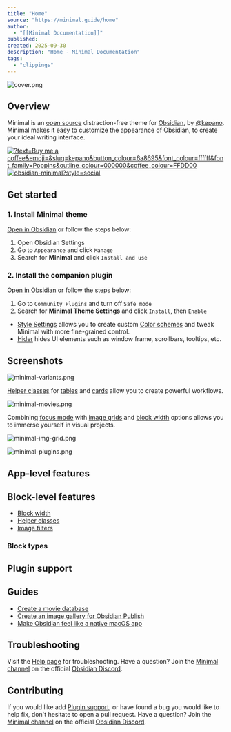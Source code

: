 ```yaml
---
title: "Home"
source: "https://minimal.guide/home"
author:
  - "[[Minimal Documentation]]"
published:
created: 2025-09-30
description: "Home - Minimal Documentation"
tags:
  - "clippings"
---
```

![cover.png](https://publish-01.obsidian.md/access/342b33803baa5ad0055c9141648edad3/Images/cover.png)

## Overview

Minimal is an [open source](https://github.com/kepano/obsidian-minimal) distraction-free theme for [Obsidian](https://obsidian.md/), by [@kepano](https://stephango.com/about). Minimal makes it easy to customize the appearance of Obsidian, to create your ideal writing interface.

[![?text=Buy me a coffee&emoji=&slug=kepano&button_colour=6a8695&font_colour=ffffff&font_family=Poppins&outline_colour=000000&coffee_colour=FFDD00](https://img.buymeacoffee.com/button-api/?text=Buy%20me%20a%20coffee&emoji=&slug=kepano&button_colour=6a8695&font_colour=ffffff&font_family=Poppins&outline_colour=000000&coffee_colour=FFDD00)](https://www.buymeacoffee.com/kepano) [![obsidian-minimal?style=social](https://img.shields.io/github/stars/kepano/obsidian-minimal?style=social)](https://github.com/kepano/obsidian-minimal)

## Get started

### 1\. Install Minimal theme

[Open in Obsidian](https://minimal.guide/) or follow the steps below:

1. Open Obsidian Settings
2. Go to `Appearance` and click `Manage`
3. Search for **Minimal** and click `Install and use`

### 2\. Install the companion plugin

[Open in Obsidian](https://minimal.guide/) or follow the steps below:

1. Go to `Community Plugins` and turn off `Safe mode`
2. Search for **Minimal Theme Settings** and click `Install`, then `Enable`

- [Style Settings](https://minimal.guide/plugins/style-settings) allows you to create custom [Color schemes](https://minimal.guide/features/color-schemes) and tweak Minimal with more fine-grained control.
- [Hider](https://minimal.guide/plugins/hider) hides UI elements such as window frame, scrollbars, tooltips, etc.

## Screenshots

![minimal-variants.png](https://publish-01.obsidian.md/access/342b33803baa5ad0055c9141648edad3/Images/minimal-variants.png)

[Helper classes](https://minimal.guide/features/helper-classes) for [tables](https://minimal.guide/tables) and [cards](https://minimal.guide/cards) allow you to create powerful workflows.

![minimal-movies.png](https://publish-01.obsidian.md/access/342b33803baa5ad0055c9141648edad3/Images/minimal-movies.png)

Combining [focus mode](https://minimal.guide/features/focus) with [image grids](https://minimal.guide/image-grids) and [block width](https://minimal.guide/features/block-width) options allows you to immerse yourself in visual projects.

![minimal-img-grid.png](https://publish-01.obsidian.md/access/342b33803baa5ad0055c9141648edad3/Images/minimal-img-grid.png)

![minimal-plugins.png](https://publish-01.obsidian.md/access/342b33803baa5ad0055c9141648edad3/Images/minimal-plugins.png)

## App-level features

## Block-level features

- [Block width](https://minimal.guide/features/block-width)
- [Helper classes](https://minimal.guide/features/helper-classes)
- [Image filters](https://minimal.guide/images#Image%20filters)

### Block types

## Plugin support

## Guides

- [Create a movie database](https://minimal.guide/guides/movie-database)
- [Create an image gallery for Obsidian Publish](https://minimal.guide/guides/image-gallery)
- [Make Obsidian feel like a native macOS app](https://minimal.guide/guides/macos-config)

## Troubleshooting

Visit the [Help page](https://minimal.guide/help) for troubleshooting. Have a question? Join the [Minimal channel](https://discord.com/channels/686053708261228577/931008597557649410) on the official [Obsidian Discord](https://discord.gg/veuWUTm).

## Contributing

If you would like add [Plugin support](https://minimal.guide/plugin-support), or have found a bug you would like to help fix, don't hesitate to open a pull request. Have a question? Join the [Minimal channel](https://discord.com/channels/686053708261228577/931008597557649410) on the official [Obsidian Discord](https://discord.gg/veuWUTm).